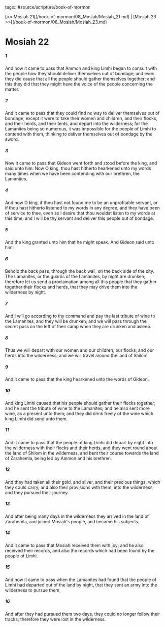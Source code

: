 tags:: #source/scripture/book-of-mormon

[<< Mosiah 21[(/book-of-mormon/08_Mosiah/Mosiah_21.md) | [Mosiah 23 >>[(/book-of-mormon/08_Mosiah/Mosiah_23.md)

# Mosiah 22

##### 1

And now it came to pass that Ammon and king Limhi began to consult with the people how they should deliver themselves out of bondage; and even they did cause that all the people should gather themselves together; and this they did that they might have the voice of the people concerning the matter.

##### 2

And it came to pass that they could find no way to deliver themselves out of bondage, except it were to take their women and children, and their flocks, and their herds, and their tents, and depart into the wilderness; for the Lamanites being so numerous, it was impossible for the people of Limhi to contend with them, thinking to deliver themselves out of bondage by the sword.

##### 3

Now it came to pass that Gideon went forth and stood before the king, and said unto him: Now O king, thou hast hitherto hearkened unto my words many times when we have been contending with our brethren, the Lamanites.

##### 4

And now O king, if thou hast not found me to be an unprofitable servant, or if thou hast hitherto listened to my words in any degree, and they have been of service to thee, even so I desire that thou wouldst listen to my words at this time, and I will be thy servant and deliver this people out of bondage.

##### 5

And the king granted unto him that he might speak. And Gideon said unto him:

##### 6

Behold the back pass, through the back wall, on the back side of the city. The Lamanites, or the guards of the Lamanites, by night are drunken; therefore let us send a proclamation among all this people that they gather together their flocks and herds, that they may drive them into the wilderness by night.

##### 7

And I will go according to thy command and pay the last tribute of wine to the Lamanites, and they will be drunken; and we will pass through the secret pass on the left of their camp when they are drunken and asleep.

##### 8

Thus we will depart with our women and our children, our flocks, and our herds into the wilderness; and we will travel around the land of Shilom.

##### 9

And it came to pass that the king hearkened unto the words of Gideon.

##### 10

And king Limhi caused that his people should gather their flocks together; and he sent the tribute of wine to the Lamanites; and he also sent more wine, as a present unto them; and they did drink freely of the wine which king Limhi did send unto them.

##### 11

And it came to pass that the people of king Limhi did depart by night into the wilderness with their flocks and their herds, and they went round about the land of Shilom in the wilderness, and bent their course towards the land of Zarahemla, being led by Ammon and his brethren.

##### 12

And they had taken all their gold, and silver, and their precious things, which they could carry, and also their provisions with them, into the wilderness; and they pursued their journey.

##### 13

And after being many days in the wilderness they arrived in the land of Zarahemla, and joined Mosiah's people, and became his subjects.

##### 14

And it came to pass that Mosiah received them with joy; and he also received their records, and also the records which had been found by the people of Limhi.

##### 15

And now it came to pass when the Lamanites had found that the people of Limhi had departed out of the land by night, that they sent an army into the wilderness to pursue them;

##### 16

And after they had pursued them two days, they could no longer follow their tracks; therefore they were lost in the wilderness.
